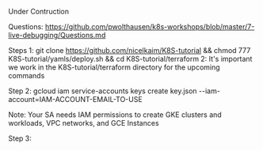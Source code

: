 Under Contruction

Questions: https://github.com/pwolthausen/k8s-workshops/blob/master/7-live-debugging/Questions.md

Steps
1: git clone https://github.com/nicelkaim/K8S-tutorial && chmod 777 K8S-tutorial/yamls/deploy.sh && cd K8S-tutorial/terraform
2: It's important we work in the K8S-tutorial/terraform directory for the upcoming commands
  
Step 2: gcloud iam service-accounts keys create key.json --iam-account=IAM-ACCOUNT-EMAIL-TO-USE

  Note: Your SA needs IAM permissions to create GKE clusters and workloads, VPC networks, and GCE Instances
  
Step 3: 

